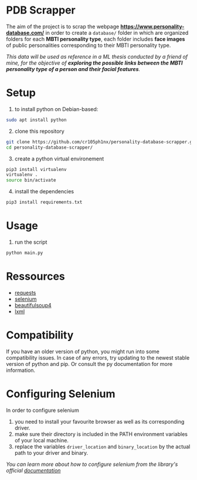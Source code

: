 # PDB Scrapper 
The aim of the project is to scrap the webpage **https://www.personality-database.com/** in order to create a `database/` folder in which are organized folders for each **MBTI personality type**, each folder includes **face images** of public personalities corresponding to their MBTI personality type.

*This data will be used as reference in a ML thesis conducted by a friend of mine, for the objective of **exploring the possible links between the MBTI personality type of a person and their facial features**.*

# Setup 
1. to install python on Debian-based:
```bash
sudo apt install python
```
2. clone this repository
```bash
git clone https://github.com/cr105ph1nx/personality-database-scrapper.git
cd personality-database-scrapper/
```
3. create a python virtual environement
```bash
pip3 install virtualenv 
virtualenv .
source bin/activate
```
4. install the dependencies 
```bash
pip3 install requirements.txt
```

# Usage
1. run the script 
```bash
python main.py
```

# Ressources 
* [requests](https://pypi.org/project/requests/)
* [selenium](https://pypi.org/project/selenium/)
* [beautifulsoup4](https://pypi.org/project/beautifulsoup4/)
* [lxml](https://pypi.org/project/lxml/)

# Compatibility 
If you have an older version of python, you might run into some compatibility issues. In case of any errors, try updating to the newest stable version of python and pip. Or consult the py documentation for more information.

# Configuring Selenium 
In order to configure selenium 
1. you need to install your favourite browser as well as its corresponding driver.
2. make sure their directory is included in the PATH environment variables of your local machine.
3. replace the variables `driver_location` and `binary_location` by the actual path to your driver and binary.

*You can learn more about how to configure selenium from the library's official [documentation](https://www.selenium.dev/documentation/en/)*